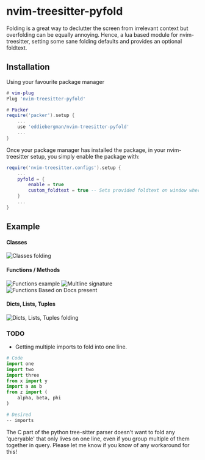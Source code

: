 # nvim-treesitter-pyfold
Folding is a great way to declutter the screen from irrelevant context but
overfolding can be equally annoying.
Hence, a lua based module for nvim-treesitter, setting some sane folding 
defaults and provides an optional foldtext.

## Installation
Using your favourite package manager
```lua
# vim-plug
Plug 'nvim-treesitter-pyfold'

# Packer
require('packer').setup {
    ...
    use 'eddiebergman/nvim-treesitter-pyfold'
    ...
}
```

Once your package manager has installed the package, in your nvim-treesitter
setup, you simply enable the package with:
```lua
require('nvim-treesitter.configs').setup {
    ...
    pyfold = {
        enable = true
        custom_foldtext = true -- Sets provided foldtext on window where module is active
    }
    ...
}
```

## Example
#### Classes
![Classes folding](https://github.com/eddiebergman/nvim-treesitter-pyfold/blob/master/images/Classes_Folding.png)
#### Functions / Methods
![Functions example](https://github.com/eddiebergman/nvim-treesitter-pyfold/blob/master/images/Functions_example.png)
![Multline signature](https://github.com/eddiebergman/nvim-treesitter-pyfold/blob/master/images/Multiline_signature.png)
![Functions Based on Docs present](https://github.com/eddiebergman/nvim-treesitter-pyfold/blob/master/images/Function_based_on_doc.png)
#### Dicts, Lists, Tuples
![Dicts, Lists, Tuples folding](https://github.com/eddiebergman/nvim-treesitter-pyfold/blob/master/images/listlikes.png)

### TODO
* Getting multiple imports to fold into one line.
```Python
# Code
import one
import two
import three
from x import y
import a as b
from z import ( 
    alpha, beta, phi
)

# Desired
-- imports
```

The C part of the python tree-sitter parser doesn't want to fold any 
'queryable' that only lives on one line, even if you group multiple of them
together in query. Please let me know if you know of any workaround for this!
